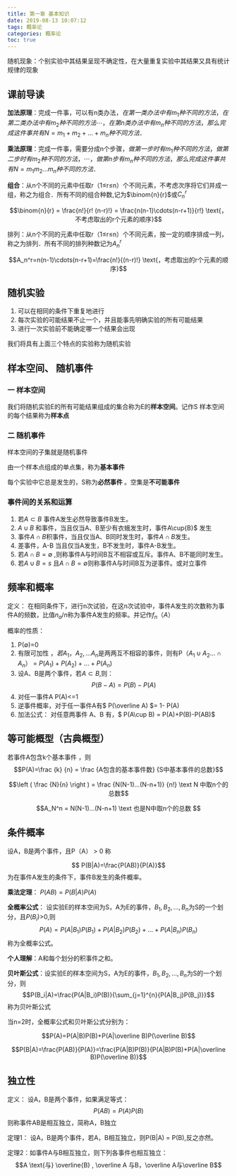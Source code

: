 ```yaml
---
title: 第一章 基本知识
date: 2019-08-13 10:07:12
tags: 概率论
categories: 概率论
toc: true
---
```


随机现象：个别实验中其结果呈现不确定性，在大量重复实验中其结果又具有统计规律的现象

<!--more-->

## 课前导读

**加法原理**：完成一件事，可以有n类办法，$在第一类办法中有m_1种不同的方法，在第二类办法中有m_2种不同的方法\cdots，在第n类办法中有m_n种不同的方法，那么完成这件事共有N=m_1+m_2+…+m_n种不同方法$．

**乘法原理**：完成一件事，需要分成n个步骤，$做第一步时有m_1种不同的方法，做第二步时有m_2种不同的方法，\cdots，做第n步有m_n种不同的方法，那么完成这件事共有N=m_1m_2…m_n种不同的方法$．

**组合**：从n个不同的元素中任取r（1≤r≤n）个不同元素，不考虑次序将它们并成一组，称之为组合．所有不同的组合种数,记为$\binom{n}{r}$或$C_n^r$

$$\binom{n}{r} = \frac{n!}{r! (n-r)!} = \frac{n(n-1)\cdots(n-r+1)}{r!} \text{，不考虑取出的r个元素的顺序}$$

排列：从n个不同的元素中任取r（1≤r≤n）个不同元素，按一定的顺序排成一列，称之为排列．所有不同的排列种数记为$A_n^r$

$$A_n^r=n(n-1)\cdots(n-r+1)=\frac{n!}{(n-r)!} \text{，考虑取出的r个元素的顺序}$$


## 随机实验

1. 可以在相同的条件下重复地进行
2. 每次实验的可能结果不止一个，并且能事先明确实验的所有可能结果
3. 进行一次实验前不能确定哪一个结果会出现 

我们将具有上面三个特点的实验称为随机实验

## 样本空间、 随机事件


### 一 样本空间
我们将随机实验E的所有可能结果组成的集合称为E的**样本空间**。记作S 样本空间的每个结果称为**样本点**

### 二 随机事件
样本空间的子集就是随机事件

由一个样本点组成的单点集，称为**基本事件**  

每个实验中它总是发生的，S称为**必然事件** 。空集是**不可能事件**

### 事件间的关系和运算

1. 若$A\subset{B}$ 事件A发生必然导致事件B发生。
2. $A\cup{B}$ 和事件，当且仅当A、B至少有衣蛾发生时，事件A\cup{B}$ 发生
3. 事件$A\cap{B}$积事件，当且仅当A、B同时发生时，事件$A\cap{B}$发生。
4. 差事件，A-B 当且仅当A发生，B不发生时，事件A-B发生。
5. 若$A\cap{B}=\emptyset$ ,则称事件A与时间B互不相容或互斥。事件A、B不能同时发生。
6. 若$A\cup{B}=s$ 且$A\cap{B}=\emptyset$则称事件A与时间B互为逆事件。或对立事件


## 频率和概率

定义： 在相同条件下，进行n次试验，在这n次试验中，事件A发生的次数称为事件A的频数，比值$n_a/n$称为事件A发生的频率。并记作$f_n（A）$

概率的性质：

1. P($\emptyset$)=0
2. 有限可加性 ，$若A_1，A_2,... A_n$是两两互不相容的事件，则有P（$A_1\cup{A_2}...\cap{A_n}$） = $P(A_1)+P(A_2)+...+P(A_n)$
3. 设A、B是两个事件，若$A\subset{B}$,则：$$P(B-A)=P(B)-P(A)$$
4. 对任一事件A P(A)<=1
5. 逆事件概率，对于任一事件A有$ P(\overline A) $= 1- P(A)
6. 加法公式： 对任意两事件 A、B 有，$ P(A\cup B) = P(A)+P(B)-P(AB)$

## 等可能概型（古典概型）

若事件A包含k个基本事件 ，则 
$$P(A)=\frac {k} {n} = \frac {A包含的基本事件数} {S中基本事件的总数}$$

$$\left ( \frac {N}{n} \right ) = \frac {N(N-1)...(N-n+1)} {n!} \text N
中取n个的总数$$

$$A_N^n = N(N-1)...(N-n+1) \text 也是N中取n个的总数 $$

## 条件概率 

设A，B是两个事件，且P（A） > 0 称 

$$ P(B|A)=\frac{P(AB)}{P(A)}$$
为在事件A发生的条件下，事件B发生的条件概率。

**乘法定理**： $P(AB)=P(B|A)P(A)$

**全概率公式**： 设实验E的样本空间为S，A为E的事件，$B_1,B_2,...,B_n$为S的一个划分，且$P(B_i)$>0,则
$$P(A)=P(A|B_1)P(B_1)+P(A|B_2)P(B_2)+...+P(A|B_n)P(B_n)$$
称为全概率公式。

**个人理解**：A和每个划分的积事件之和。

**贝叶斯公式**：设实验E的样本空间为S，A为E的事件，$B_1,B_2,...,B_n$为S的一个划分，则 
$$P(B_i|A)=\frac{P(A|B_i)P(B)}{\sum_{j=1}^{n}{P(A|B_j)P(B_j)}}$$ 
称为贝叶斯公式


当n=2时，全概率公式和贝叶斯公式分别为：

$$P(A)=P(A|B)P(B)+P(A|\overline B)P(\overline B)$$

$$P(B|A)=\frac{P(AB)}{P(A)}=\frac{P(A|B)P(B)}{P(A|B)P(B)+P(A|\overline B)P(\overline B)}$$

## 独立性

定义： 设A，B是两个事件，如果满足等式：
$$P(AB)=P(A)P(B)$$
则称事件AB是相互独立，简称A，B独立

定理1： 设A，B是两个事件，若A，B相互独立，则P(B|A) = P(B),反之亦然。

定理2：如事件A与B相互独立，则下列各事件也相互独立：
$$A \text{与} \overline{B} , \overline A 与B，\overline A与\overline B$$